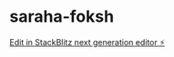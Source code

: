 # saraha-foksh

[Edit in StackBlitz next generation editor ⚡️](https://stackblitz.com/~/github.com/simo9584/saraha-foksh)